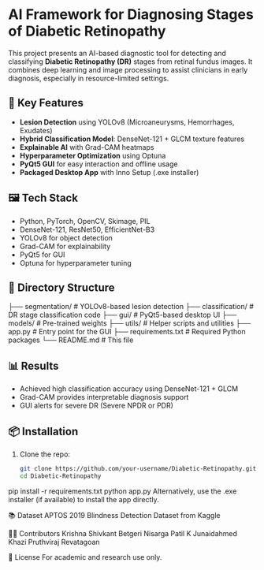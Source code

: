 ﻿# AI Framework for Diagnosing Stages of Diabetic Retinopathy

This project presents an AI-based diagnostic tool for detecting and classifying **Diabetic Retinopathy (DR)** stages from retinal fundus images. It combines deep learning and image processing to assist clinicians in early diagnosis, especially in resource-limited settings.

## 🧠 Key Features

- **Lesion Detection** using YOLOv8 (Microaneurysms, Hemorrhages, Exudates)
- **Hybrid Classification Model**: DenseNet-121 + GLCM texture features
- **Explainable AI** with Grad-CAM heatmaps
- **Hyperparameter Optimization** using Optuna
- **PyQt5 GUI** for easy interaction and offline usage
- **Packaged Desktop App** with Inno Setup (.exe installer)

## 🖼️ Tech Stack

- Python, PyTorch, OpenCV, Skimage, PIL
- DenseNet-121, ResNet50, EfficientNet-B3
- YOLOv8 for object detection
- Grad-CAM for explainability
- PyQt5 for GUI
- Optuna for hyperparameter tuning

## 📁 Directory Structure
├── segmentation/ # YOLOv8-based lesion detection
├── classification/ # DR stage classification code
├── gui/ # PyQt5-based desktop UI
├── models/ # Pre-trained weights
├── utils/ # Helper scripts and utilities
├── app.py # Entry point for the GUI
├── requirements.txt # Required Python packages
└── README.md # This file


## 📊 Results

- Achieved high classification accuracy using DenseNet-121 + GLCM
- Grad-CAM provides interpretable diagnosis support
- GUI alerts for severe DR (Severe NPDR or PDR)

## 📦 Installation

1. Clone the repo:
   ```bash
   git clone https://github.com/your-username/Diabetic-Retinopathy.git
   cd Diabetic-Retinopathy
pip install -r requirements.txt
python app.py
Alternatively, use the .exe installer (if available) to install the app directly.

📚 Dataset
APTOS 2019 Blindness Detection Dataset from Kaggle

👨‍💻 Contributors
Krishna Shivkant Betgeri
Nisarga Patil K
Junaidahmed Khazi
Pruthviraj Revatagoan

📄 License
For academic and research use only.

